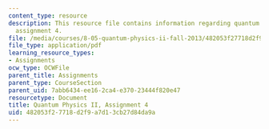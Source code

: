 ```yaml
---
content_type: resource
description: This resource file contains information regarding quantum physics II,
  assignment 4.
file: /media/courses/8-05-quantum-physics-ii-fall-2013/482053f27718d2f9a7d13cb27d84da9a_MIT8_05F13_ps4.pdf
file_type: application/pdf
learning_resource_types:
- Assignments
ocw_type: OCWFile
parent_title: Assignments
parent_type: CourseSection
parent_uid: 7abb6434-ee16-2ca4-e370-23444f820e47
resourcetype: Document
title: Quantum Physics II, Assignment 4
uid: 482053f2-7718-d2f9-a7d1-3cb27d84da9a
---
```

